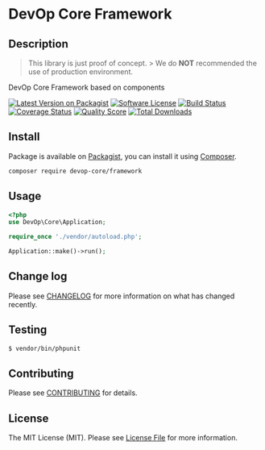 # DevOp Core Framework

## Description

> This library is just proof of concept. > We do **NOT** recommended the use of production environment.

DevOp Core Framework based on components

[![Latest Version on Packagist][ico-version]][link-packagist]
[![Software License][ico-license]](LICENSE.md)
[![Build Status][ico-travis]][link-travis]
[![Coverage Status][ico-scrutinizer]][link-scrutinizer]
[![Quality Score][ico-code-quality]][link-code-quality]
[![Total Downloads][ico-downloads]][link-downloads]

## Install

Package is available on [Packagist](link-packagist), you can install it using [Composer](http://getcomposer.org).

``` bash
composer require devop-core/framework
```

## Usage

``` php
<?php
use DevOp\Core\Application;

require_once './vendor/autoload.php';

Application::make()->run();
```

## Change log

Please see [CHANGELOG](.github/CHANGELOG.md) for more information on what has changed recently.

## Testing

``` bash
$ vendor/bin/phpunit
```

## Contributing

Please see [CONTRIBUTING](.github/CONTRIBUTING.md) for details.

## License

The MIT License (MIT). Please see [License File](LICENSE) for more information.

[ico-version]: https://img.shields.io/packagist/v/devop-core/framework.svg?style=flat-square
[ico-license]: https://img.shields.io/badge/license-MIT-brightgreen.svg?style=flat-square
[ico-travis]: https://img.shields.io/travis/devop-core/framework/master.svg?style=flat-square
[ico-scrutinizer]: https://img.shields.io/scrutinizer/coverage/g/devop-core/framework.svg?style=flat-square
[ico-code-quality]: https://img.shields.io/scrutinizer/g/devop-core/framework.svg?style=flat-square
[ico-downloads]: https://img.shields.io/packagist/dt/devop-core/framework.svg?style=flat-square

[link-packagist]: https://packagist.org/packages/devop-core/framework
[link-travis]: https://travis-ci.org/devop-core/framework
[link-scrutinizer]: https://scrutinizer-ci.com/g/devop-core/framework/code-structure
[link-code-quality]: https://scrutinizer-ci.com/g/devop-core/framework
[link-downloads]: https://packagist.org/packages/devop-core/framework
[link-author]: https://github.com/:author_username
[link-contributors]: ../../contributors

